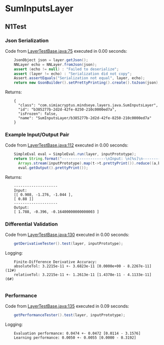 # SumInputsLayer
## N1Test
### Json Serialization
Code from [LayerTestBase.java:75](../../../../../../../../../MindsEye/src/test/java/com/simiacryptus/mindseye/layers/LayerTestBase.java#L75) executed in 0.00 seconds: 
```java
    JsonObject json = layer.getJson();
    NNLayer echo = NNLayer.fromJson(json);
    assert (echo != null) : "Failed to deserialize";
    assert (layer != echo) : "Serialization did not copy";
    Assert.assertEquals("Serialization not equal", layer, echo);
    return new GsonBuilder().setPrettyPrinting().create().toJson(json);
```

Returns: 

```
    {
      "class": "com.simiacryptus.mindseye.layers.java.SumInputsLayer",
      "id": "b385277b-2d2d-42fe-8250-210c0000ed7a",
      "isFrozen": false,
      "name": "SumInputsLayer/b385277b-2d2d-42fe-8250-210c0000ed7a"
    }
```



### Example Input/Output Pair
Code from [LayerTestBase.java:112](../../../../../../../../../MindsEye/src/test/java/com/simiacryptus/mindseye/layers/LayerTestBase.java#L112) executed in 0.00 seconds: 
```java
    SimpleEval eval = SimpleEval.run(layer, inputPrototype);
    return String.format("--------------------\nInput: \n[%s]\n--------------------\nOutput: \n%s",
      Arrays.stream(inputPrototype).map(t->t.prettyPrint()).reduce((a,b)->a+",\n"+b).get(),
      eval.getOutput().prettyPrint());
```

Returns: 

```
    --------------------
    Input: 
    [[ 0.908, -1.276, -1.044 ],
    [ 0.88 ]]
    --------------------
    Output: 
    [ 1.788, -0.396, -0.16400000000000003 ]
```



### Differential Validation
Code from [LayerTestBase.java:130](../../../../../../../../../MindsEye/src/test/java/com/simiacryptus/mindseye/layers/LayerTestBase.java#L130) executed in 0.00 seconds: 
```java
    getDerivativeTester().test(layer, inputPrototype);
```
Logging: 
```
    Finite-Difference Derivative Accuracy:
    absoluteTol: 3.2215e-11 +- 3.6823e-11 [0.0000e+00 - 8.2267e-11] (12#)
    relativeTol: 3.2215e-11 +- 1.2613e-11 [1.4378e-11 - 4.1133e-11] (6#)
    
```

### Performance
Code from [LayerTestBase.java:135](../../../../../../../../../MindsEye/src/test/java/com/simiacryptus/mindseye/layers/LayerTestBase.java#L135) executed in 0.09 seconds: 
```java
    getPerformanceTester().test(layer, inputPrototype);
```
Logging: 
```
    Evaluation performance: 0.0474 +- 0.0472 [0.0114 - 3.1576]
    Learning performance: 0.0050 +- 0.0055 [0.0000 - 0.3192]
    
```

